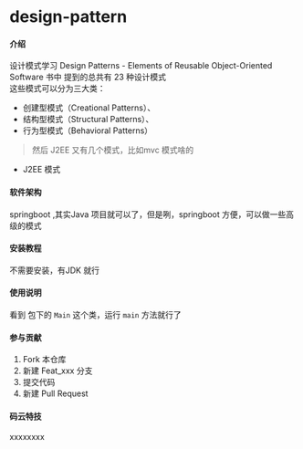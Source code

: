 # design-pattern

#### 介绍
设计模式学习
Design Patterns - Elements of Reusable Object-Oriented Software 书中 提到的总共有 23 种设计模式  
这些模式可以分为三大类：  
+ 创建型模式（Creational Patterns）、  
+ 结构型模式（Structural Patterns）、  
+ 行为型模式（Behavioral Patterns）     
> 然后 J2EE 又有几个模式，比如mvc 模式啥的
+ J2EE 模式
#### 软件架构
springboot ,其实Java 项目就可以了，但是咧，springboot 方便，可以做一些高级的模式


#### 安装教程

不需要安装，有JDK 就行

#### 使用说明

看到 包下的 `Main` 这个类，运行 `main` 方法就行了

#### 参与贡献

1. Fork 本仓库
2. 新建 Feat_xxx 分支
3. 提交代码
4. 新建 Pull Request


#### 码云特技
xxxxxxxx